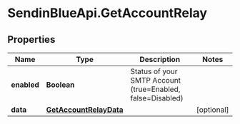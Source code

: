# SendinBlueApi.GetAccountRelay

## Properties
Name | Type | Description | Notes
------------ | ------------- | ------------- | -------------
**enabled** | **Boolean** | Status of your SMTP Account (true&#x3D;Enabled, false&#x3D;Disabled) | 
**data** | [**GetAccountRelayData**](GetAccountRelayData.md) |  | [optional] 


